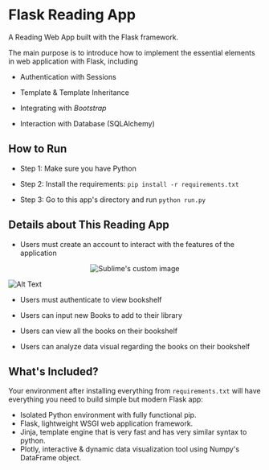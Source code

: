 # Flask Reading App

A Reading Web App built with the Flask framework. 

The main purpose is to introduce how to implement the essential elements in web application with Flask, including

- Authentication with Sessions

- Template & Template Inheritance

- Integrating with *Bootstrap*

- Interaction with Database (SQLAlchemy)


## How to Run

- Step 1: Make sure you have Python

- Step 2: Install the requirements: `pip install -r requirements.txt`

- Step 3: Go to this app's directory and run `python run.py`


## Details about This Reading App
- Users must create an account to interact with the features of the application

<p align="center">
  <img src="https://media.giphy.com/media/5S1BD7lMEpOLSixYhp/giphy.gif?raw=true" alt="Sublime's custom image"/>
</p>

![Alt Text](https://media.giphy.com/media/5S1BD7lMEpOLSixYhp/giphy.gif)

- Users must authenticate to view bookshelf


- Users can input new Books to add to their library


- Users can view all the books on their bookshelf


- Users can analyze data visual regarding the books on their bookshelf


## What's Included?

Your environment after installing everything from `requirements.txt` will have everything you need to build simple but modern Flask app:
- Isolated Python environment with fully functional pip.
- Flask, lightweight WSGI web application framework.
- Jinja, template engine that is very fast and has very similar syntax to python.
- Plotly, interactive & dynamic data visualization tool using Numpy's DataFrame object.

